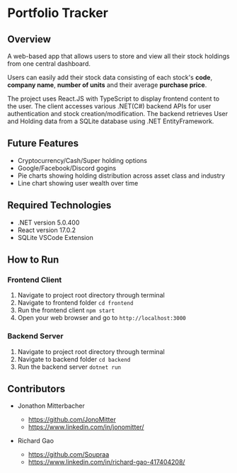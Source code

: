 # Portfolio Tracker

## Overview
A web-based app that allows users to store and view all their stock holdings from one central dashboard.

Users can easily add their stock data consisting of each stock's **code**, **company name**, **number of units** and their average **purchase price**.

The project uses React.JS with TypeScript to display frontend content to the user. 
The client accesses various .NET(C#) backend APIs for user authentication and stock creation/modification. 
The backend retrieves User and Holding data from a SQLite database using .NET EntityFramework.

## Future Features
- Cryptocurrency/Cash/Super holding options
- Google/Facebook/Discord gogins
- Pie charts showing holding distribution across asset class and industry
- Line chart showing user wealth over time

## Required Technologies
- .NET version 5.0.400
- React version 17.0.2
- SQLite VSCode Extension

## How to Run
### Frontend Client
1. Navigate to project root directory through terminal
2. Navigate to frontend folder `cd frontend`
3. Run the frontend client `npm start`
4. Open your web browser and go to `http://localhost:3000`

### Backend Server
1. Navigate to project root directory through terminal
2. Navigate to backend folder `cd backend`
3. Run the backend server `dotnet run`

## Contributors
- Jonathon Mitterbacher
	- https://github.com/JonoMitter
	- https://www.linkedin.com/in/jonomitter/

- Richard Gao
	- https://github.com/Soupraa
	- https://www.linkedin.com/in/richard-gao-417404208/